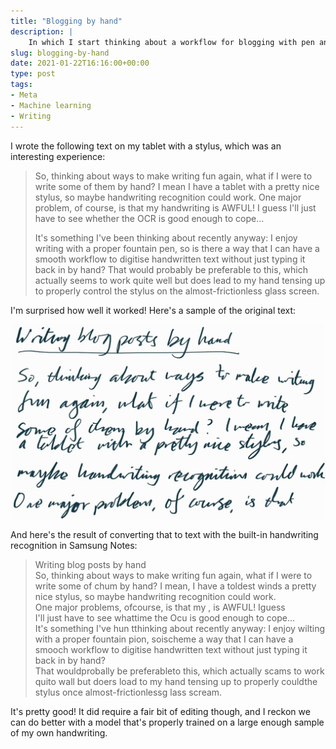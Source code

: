 ```yaml
---
title: "Blogging by hand"
description: |
    In which I start thinking about a workflow for blogging with pen and paper.
slug: blogging-by-hand
date: 2021-01-22T16:16:00+00:00
type: post
tags:
- Meta
- Machine learning
- Writing
---
```


I wrote the following text on my tablet with a stylus, which was an
interesting experience:

> So, thinking about ways to make writing fun again, what if I were to
> write some of them by hand? I mean I have a tablet with a pretty nice
> stylus, so maybe handwriting recognition could work. One major
> problem, of course, is that my handwriting is AWFUL! I guess I'll just
> have to see whether the OCR is good enough to cope…
>
> It's something I've been thinking about recently anyway: I enjoy
> writing with a proper fountain pen, so is there a way that I can have
> a smooth workflow to digitise handwritten text without just typing it
> back in by hand? That would probably be preferable to this, which
> actually seems to work quite well but does lead to my hand tensing up
> to properly control the stylus on the almost-frictionless glass
> screen.

I'm surprised how well it worked! Here's a sample of the original text:

![](/images/posts/2021-01-handwriting-sample.jpg)

And here's the result of converting that to text with the built-in
handwriting recognition in Samsung Notes:


> Writing blog posts by hand  
> So, thinking about ways to make writing fun again, what if I were to write some of chum by hand? I mean, I have a toldest winds a pretty nice stylus, so maybe handwriting recognition could work.  
> One major problems, ofcourse, is that my , is AWFUL! Iguess  
> I'll just have to see whattime the Ocu is good enough to cope...  
> It's something I've hun tthinking about recently anyway: I enjoy wilting with a proper fountain pion, soischeme a way that I can have a smooch workflow to digitise handwritten text without just typing it back in by hand?  
> That wouldprobally be preferableto this, which actually scams to work quito wall but doers load to my hand tensing up to properly couldthe stylus once almost-frictionlessg lass scream.  


It's pretty good! It did require a fair bit of editing though, and I
reckon we can do better with a model that's properly trained on a large
enough sample of my own handwriting.
